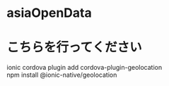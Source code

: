 # asiaOpenData

# こちらを行ってください
ionic cordova plugin add cordova-plugin-geolocation  
npm install @ionic-native/geolocation

